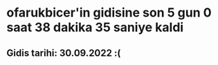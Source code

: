 # ofarukbicer'in gidisine son 5 gun 0 saat 38 dakika 35 saniye kaldi

## Gidis tarihi: 30.09.2022 :(